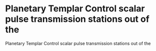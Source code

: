 # Planetary Templar Control scalar pulse transmission stations out of the

Planetary Templar Control scalar pulse transmission stations out of the